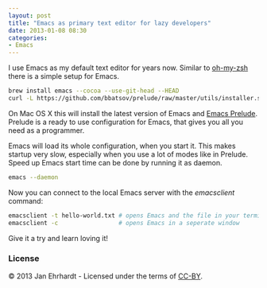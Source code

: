 ```yaml
---
layout: post
title: "Emacs as primary text editor for lazy developers"
date: 2013-01-08 08:30
categories:
- Emacs
---
```


I use Emacs as my default text editor for years now. Similar to
[oh-my-zsh](https://github.com/robbyrussell/oh-my-zsh) there is a simple setup
for Emacs.

```sh
brew install emacs --cocoa --use-git-head --HEAD
curl -L https://github.com/bbatsov/prelude/raw/master/utils/installer.sh | sh
```

On Mac OS X this will install the latest version of Emacs and
[Emacs Prelude](http://batsov.com/prelude/). Prelude is a ready to use
configuration for Emacs, that gives you all you need as a programmer.

Emacs will load its whole configuration, when you start it. This makes
startup very slow, especially when you use a lot of modes like in Prelude.
Speed up Emacs start time can be done by running it as daemon.

```sh
emacs --daemon
```

Now you can connect to the local Emacs server with the _emacsclient_ command:

```sh
emacsclient -t hello-world.txt # opens Emacs and the file in your terminal
emacsclient -c                 # opens Emacs in a seperate window
```

Give it a try and learn loving it!

### License

© 2013 Jan Ehrhardt - Licensed under the terms of
[CC-BY](http://creativecommons.org/licenses/by/3.0/).
